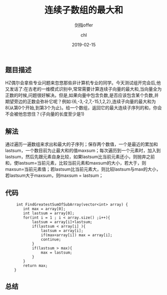 ﻿---
layout:     post
title:      "连续子数组的最大和"
subtitle:   "剑指offer"
date:       2019-02-15
author:     "chl"
header-img: "/img/jzoffer.jpg"
tags:
    - 剑指offer
--- 

## 题目描述
HZ偶尔会拿些专业问题来忽悠那些非计算机专业的同学。今天测试组开完会后,他又发话了:在古老的一维模式识别中,常常需要计算连续子向量的最大和,当向量全为正数的时候,问题很好解决。但是,如果向量中包含负数,是否应该包含某个负数,并期望旁边的正数会弥补它呢？例如:{6,-3,-2,7,-15,1,2,2},连续子向量的最大和为8(从第0个开始,到第3个为止)。给一个数组，返回它的最大连续子序列的和，你会不会被他忽悠住？(子向量的长度至少是1)


## 解法
通过遍历一遍数组来求出和最大的子序列；保存两个数值，一个是最近的累加和lastsum，一个数目前为止最大和的值maxsum；每次遍历到一个元素时，加入到lastsum，然后先跟元素自身比较，如果lastsum比当前元素还小，则抛弃之前和，使lastsum=当前元素，比较当前元素和maxsum的大小，若大于，则maxsun=当前元素值；若lastsum比当前元素大，则比较lastsum与max的大小，若lastsum大于maxsum，则maxsum = lastsum；
## 代码
```
     int FindGreatestSumOfSubArray(vector<int> array) {
        int max = array[0];
        int lastsum = array[0];
        for(int i = 1 ; i < array.size() ;i++){
            lastsum = array[i]+lastsum;
            if(lastsum < array[i] ){
                lastsum = array[i];
                if(max<array[i]) max = array[i];
                continue;
            }
            if(lastsum > max){
                max = lastsum;
            }
        }
        return max;
    }
```

## 总结